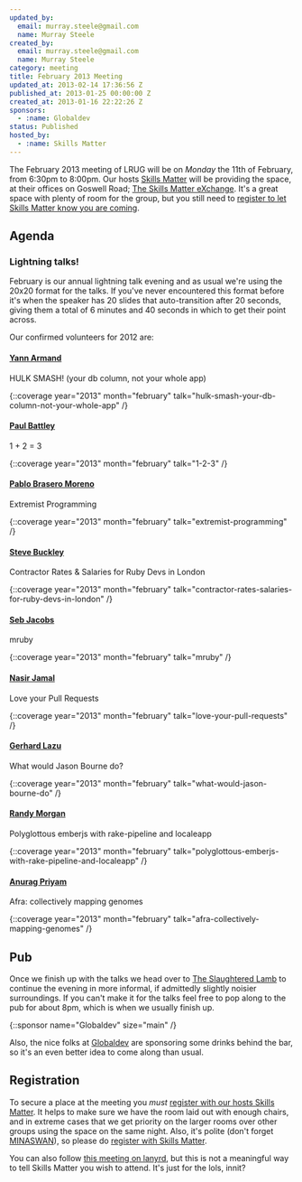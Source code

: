 ```yaml
---
updated_by:
  email: murray.steele@gmail.com
  name: Murray Steele
created_by:
  email: murray.steele@gmail.com
  name: Murray Steele
category: meeting
title: February 2013 Meeting
updated_at: 2013-02-14 17:36:56 Z
published_at: 2013-01-25 00:00:00 Z
created_at: 2013-01-16 22:22:26 Z
sponsors:
  - :name: Globaldev
status: Published
hosted_by:
  - :name: Skills Matter
---
```


The February 2013 meeting of LRUG will be on *Monday* the 11th of February, from 6:30pm to 8:00pm.  Our hosts [Skills Matter](http://skillsmatter.com/) will be providing the space, at their offices on Goswell Road; [The Skills Matter eXchange](http://skillsmatter.com/location-details/design-architecture/484/96).  It's a great space with plenty of room for the group, but you still need to <a href="#feb13registration">register to let Skills Matter know you are coming</a>.

## Agenda

### Lightning talks!

February is our annual lightning talk evening and as usual we're using the 20x20 format for the talks.  If you've never encountered this format before it's when the speaker has 20 slides that auto-transition after 20 seconds, giving them a total of 6 minutes and 40 seconds in which to get their point across.

Our confirmed volunteers for 2012 are:

#### [Yann Armand](http://blog.harakys.com/)

HULK SMASH! (your db column, not your whole app)

{::coverage year="2013" month="february" talk="hulk-smash-your-db-column-not-your-whole-app" /}

#### [Paul Battley](http://po-ru.com/)

1 + 2 = 3

{::coverage year="2013" month="february" talk="1-2-3" /}

#### [Pablo Brasero Moreno](http://pablobm.com/)

Extremist Programming

{::coverage year="2013" month="february" talk="extremist-programming" /}

#### [Steve Buckley](http://twitter.com/StevieBuckley)

Contractor Rates & Salaries for Ruby Devs in London

{::coverage year="2013" month="february" talk="contractor-rates-salaries-for-ruby-devs-in-london" /}

#### [Seb Jacobs](http://sebjacobs.com/)

mruby

{::coverage year="2013" month="february" talk="mruby" /}

#### [Nasir Jamal](http://twitter.com/_nasj)

Love your Pull Requests

{::coverage year="2013" month="february" talk="love-your-pull-requests" /}

#### [Gerhard Lazu](http://gerhardlazu.com/)

What would Jason Bourne do?

{::coverage year="2013" month="february" talk="what-would-jason-bourne-do" /}

#### [Randy Morgan](https://github.com/randym)

Polyglottous emberjs with rake-pipeline and localeapp

{::coverage year="2013" month="february" talk="polyglottous-emberjs-with-rake-pipeline-and-localeapp" /}

#### [Anurag Priyam](https://github.com/yeban)

Afra: collectively mapping genomes

{::coverage year="2013" month="february" talk="afra-collectively-mapping-genomes" /}


## Pub

Once we finish up with the talks we head over to [The Slaughtered Lamb](http://www.theslaughteredlambpub.com/) to continue the evening in more informal, if admittedly slightly noisier surroundings.  If you can't make it for the talks feel free to pop along to the pub for about 8pm, which is when we usually finish up.

{::sponsor name="Globaldev" size="main" /}

Also, the nice folks at [Globaldev](http://www.globaldev.co.uk/) are sponsoring some drinks behind the bar, so it's an even better idea to come along than usual.

Registration <a name="feb13registration">&nbsp;</a>
---------------------------------------------------

To secure a place at the meeting you *must* [register with our hosts Skills Matter](http://skillsmatter.com/event-details/home/lrug-lightening-talks).  It helps to make sure we have the room laid out with enough chairs, and in extreme cases that we get priority on the larger rooms over other groups using the space on the same night.  Also, it's polite (don't forget [MINASWAN](http://oreilly.com/ruby/excerpts/ruby-learning-rails/ruby-glossary.html#I_indexterm_d1e32036)), so please do [register with Skills Matter](http://skillsmatter.com/event-details/home/lrug-lightening-talks).

You can also follow [this meeting on lanyrd](http://lanyrd.com/2013/lrug-february/), but this is not a meaningful way to tell Skills Matter you wish to attend.  It's just for the lols, innit?

